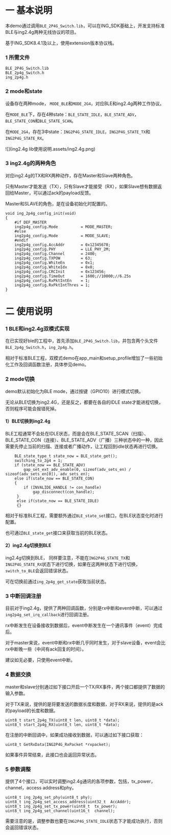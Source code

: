 # 一 基本说明

本demo通过调用`BLE_2P4G_Switch.lib`，可以在ING_SDK基础上，开发支持标准BLE与ing2.4g两种无线协议的项目。

基于ING_SDK8.4.1及以上，使用extension版本协议栈。

### 1 所需文件

```
BLE_2P4G_Switch.lib
BLE_2p4g_Switch.h
ing_2p4g.h
```

### 2 mode和state

设备存在两种mode， `MODE_BLE`和`MODE_2G4`，对应BLE和ing2.4g两种工作协议。

在`MODE_BLE`下，存在4种state：`BLE_STATE_IDLE`，`BLE_STATE_ADV`，`BLE_STATE_CON`和`BLE_STATE_SCAN`。

在`MODE_2G4`，存在3中state：`ING2P4G_STATE_IDLE`，`ING2P4G_STATE_TX`和`ING2P4G_STATE_RX`。

![](ing2.4g lib使用说明.assets/ing2.4g.png)

### 3 ing2.4g的两种角色

对应ing2.4g的TX和RX两种动作，存在Master和Slave两种角色。

只有Master才能发送（TX），只有Slave才能接受（RX），如果Slave想有数据返回给Master，可以通过ack的payload反馈。

Master和SLAVE的角色，是在设备初始化时配置的。

```
void ing_2p4g_config_init(void)
{
    #if DEF_MASTER
    ing2p4g_config.Mode          = MODE_MASTER;
    #else
    ing2p4g_config.Mode          = MODE_SLAVE;
    #endif
    ing2p4g_config.AccAddr       = 0x12345678;
    ing2p4g_config.PHY           = LLE_PHY_2M;
    ing2p4g_config.Channel       = 2400;
    ing2p4g_config.TXPOW         = 63;
    ing2p4g_config.WhiteEn       = 0x1;
    ing2p4g_config.WhiteIdx      = 0x0;
    ing2p4g_config.CRCInit       = 0x123456;
    ing2p4g_config.TimeOut       = 1600;//10000;//6.25s
    ing2p4g_config.RxPktIntEn    = 1;
    ing2p4g_config.RxPktIntThres = 1;
}
```

# 二 使用说明

### 1 BLE和ing2.4g双模式实现

在已实现好ble的工程中，首先添加`BLE_2P4G_Switch.lib`，并包含两个头文件`BLE_2p4g_Switch.h`，`ing_2p4g.h`。

相对于标准BLE工程，双模式demo在app_main和setup_profile增加了一些初始化工作及回调函数注册，具体参见demo。

### 2 mode切换

demo默认初始化为BLE mode，通过按键（GPIO10）进行模式切换。

无论从BLE切换为ing2.4G，还是反之，都要在各自的IDLE state才能进程切换，否则程序可能会报错死掉。

#### 1）BLE切换到ing2.4g

BLE工程通常不会处在IDLE状态，而是会在BLE_STATE_SCAN（扫描）、BLE_STATE_CON（连接）、BLE_STATE_ADV（广播）三种状态中的一种，因此需要先停止当前的扫描、连接或者广播动作，让工程回到idle状态再进行切换。

```
	BLE_state_type_t state_now = BLE_state_get();
    switching_to_2g4 = 1;
    if (state_now == BLE_STATE_ADV)
    	gap_set_ext_adv_enable(0, sizeof(adv_sets_en) / sizeof(adv_sets_en[0]), adv_sets_en);
    else if(state_now == BLE_STATE_CON)
    {
    	if (INVALIDE_HANDLE != con_handle)
        	gap_disconnect(con_handle);
     }
     else if(state_now == BLE_STATE_IDLE)
     {}
```

相对于标准BLE工程，需要额外通过`BLE_state_set`接口，在BLE状态变化时进行配置。

也可通过`BLE_state_get`接口来获取当前的BLE状态。

#### 2）ing2.4g切换到BLE

ing2.4g切换到BLE， 同样要注意，不能在`ING2P4G_STATE_TX`和`ING2P4G_STATE_RX`状态下进行切换，如果在这两种状态下进行切换，`switch_to_BLE`会返回错误状态。

可在切换前通过`ing_2p4g_get_state`获取当前状态。

### 3 中断回调注册

目前对于ing2.4g，提供了两种回调函数，分别是rx中断和event中断，可以通过`ing2p4g_set_irq_callback`进行回调注册。

rx中断发生在设备接收到数据后，event中断发生在一个通讯事件（event）完成后。

对于master来说，event中断和rx中断几乎同时发生，对于slave设备，event会比rx中断晚一些（中间有ack回复的时间）。

建议如无必要，只使用event中断。

### 4 数据交换

master和slave分别通过如下接口开启一个TX/RX事件，两个接口都提供了数据的输入参数。

对于TX来说，提供的是将要发送的数据长度和数据，对于RX来说，提供的是ack的payload的长度和数据。

```
uint8_t start_2p4g_TX(uint8_t len, uint8_t *data);
uint8_t start_2p4g_RX(uint8_t len, uint8_t *data);
```

在注册的中断回调中，如果成功接收到数据，可以通过如下接口获取：

```
uint8_t GetRxData(ING2P4G_RxPacket *rxpacket);
```

如果事件异常结束，此接口也会返回异常状态。

### 5 参数调整

提供了4个接口，可以实时调整ing2.4g通讯的各项参数，包括，tx_power，channel，access address和phy。

```
uint8_t ing_2p4g_set_phy(uint8_t phy);
uint8_t ing_2p4g_set_access_address(uint32_t  AccAddr);
uint8_t ing_2p4g_set_tx_power(uint8_t  tx_power);
uint8_t ing_2p4g_set_channel(uint16_t  channel);
```

需要注意的是，调整参数也要在`ING2P4G_STATE_IDLE`状态下才能成功执行，否则会返回错误状态。
